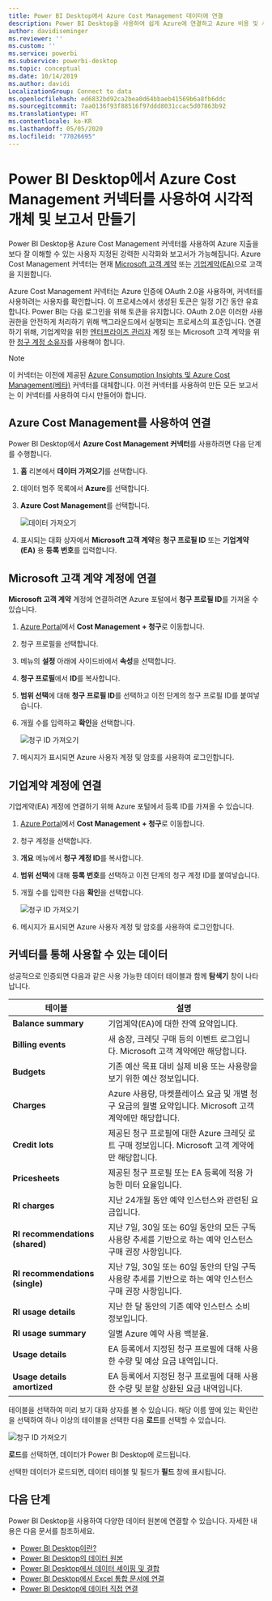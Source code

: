 ```yaml
---
title: Power BI Desktop에서 Azure Cost Management 데이터에 연결
description: Power BI Desktop을 사용하여 쉽게 Azure에 연결하고 Azure 비용 및 사용 현황에 대한 인사이트를 얻을 수 있습니다.
author: davidiseminger
ms.reviewer: ''
ms.custom: ''
ms.service: powerbi
ms.subservice: powerbi-desktop
ms.topic: conceptual
ms.date: 10/14/2019
ms.author: davidi
LocalizationGroup: Connect to data
ms.openlocfilehash: ed6832bd92ca2bea0d64bbaeb41569b6a8fb6ddc
ms.sourcegitcommit: 7aa0136f93f88516f97ddd8031ccac5d07863b92
ms.translationtype: HT
ms.contentlocale: ko-KR
ms.lasthandoff: 05/05/2020
ms.locfileid: "77026695"
---
```

# <a name="create-visuals-and-reports-with-the-azure-cost-management-connector-in-power-bi-desktop"></a>Power BI Desktop에서 Azure Cost Management 커넥터를 사용하여 시각적 개체 및 보고서 만들기

Power BI Desktop용 Azure Cost Management 커넥터를 사용하여 Azure 지출을 보다 잘 이해할 수 있는 사용자 지정된 강력한 시각화와 보고서가 가능해집니다. Azure Cost Management 커넥터는 현재 [Microsoft 고객 계약](https://azure.microsoft.com/pricing/purchase-options/microsoft-customer-agreement/) 또는 [기업계약(EA)](https://azure.microsoft.com/pricing/enterprise-agreement/)으로 고객을 지원합니다.  

Azure Cost Management 커넥터는 Azure 인증에 OAuth 2.0을 사용하며, 커넥터를 사용하려는 사용자를 확인합니다. 이 프로세스에서 생성된 토큰은 일정 기간 동안 유효합니다. Power BI는 다음 로그인을 위해 토큰을 유지합니다. OAuth 2.0은 이러한 사용 권한을 안전하게 처리하기 위해 백그라운드에서 실행되는 프로세스의 표준입니다. 연결하기 위해, 기업계약을 위한 [엔터프라이즈 관리자](https://docs.microsoft.com/azure/billing/billing-understand-ea-roles) 계정 또는 Microsoft 고객 계약을 위한 [청구 계정 소유자](https://docs.microsoft.com/azure/billing/billing-understand-mca-roles)를 사용해야 합니다. 

> [!NOTE]
> 이 커넥터는 이전에 제공된 [Azure Consumption Insights 및 Azure Cost Management(베타)](desktop-connect-azure-consumption-insights.md) 커넥터를 대체합니다. 이전 커넥터를 사용하여 만든 모든 보고서는 이 커넥터를 사용하여 다시 만들어야 합니다.

## <a name="connect-using-azure-cost-management"></a>Azure Cost Management를 사용하여 연결

Power BI Desktop에서 **Azure Cost Management 커넥터**를 사용하려면 다음 단계를 수행합니다.

1.  **홈** 리본에서 **데이터 가져오기**를 선택합니다.
2.  데이터 범주 목록에서 **Azure**를 선택합니다.
3.  **Azure Cost Management**를 선택합니다.

    ![데이터 가져오기](media/desktop-connect-azure-cost-management/azure-cost-management-00b.png)

4. 표시되는 대화 상자에서 **Microsoft 고객 계약**용 **청구 프로필 ID** 또는 **기업계약(EA)** 용 **등록 번호**를 입력합니다. 


## <a name="connect-to-a-microsoft-customer-agreement-account"></a>Microsoft 고객 계약 계정에 연결 

**Microsoft 고객 계약** 계정에 연결하려면 Azure 포털에서 **청구 프로필 ID**를 가져올 수 있습니다.

1.  [Azure Portal](https://portal.azure.com/)에서 **Cost Management + 청구**로 이동합니다.
2.  청구 프로필을 선택합니다. 
3.  메뉴의 **설정** 아래에 사이드바에서 **속성**을 선택합니다.
4.  **청구 프로필**에서 **ID**를 복사합니다. 
5.  **범위 선택**에 대해 **청구 프로필 ID**를 선택하고 이전 단계의 청구 프로필 ID를 붙여넣습니다. 
6.  개월 수를 입력하고 **확인**을 선택합니다.

    ![청구 ID 가져오기](media/desktop-connect-azure-cost-management/azure-cost-management-01a.png)

7.  메시지가 표시되면 Azure 사용자 계정 및 암호를 사용하여 로그인합니다. 


## <a name="connect-to-an-enterprise-agreement-account"></a>기업계약 계정에 연결

기업계약(EA) 계정에 연결하기 위해 Azure 포털에서 등록 ID를 가져올 수 있습니다.

1.  [Azure Portal](https://portal.azure.com/)에서 **Cost Management + 청구**로 이동합니다.
2.  청구 계정을 선택합니다.
3.  **개요** 메뉴에서 **청구 계정 ID**를 복사합니다.
4.  **범위 선택**에 대해 **등록 번호**를 선택하고 이전 단계의 청구 계정 ID를 붙여넣습니다. 
5.  개월 수를 입력한 다음 **확인**을 선택합니다.

    ![청구 ID 가져오기](media/desktop-connect-azure-cost-management/azure-cost-management-01b.png)

6.  메시지가 표시되면 Azure 사용자 계정 및 암호를 사용하여 로그인합니다. 

## <a name="data-available-through-the-connector"></a>커넥터를 통해 사용할 수 있는 데이터

성공적으로 인증되면 다음과 같은 사용 가능한 데이터 테이블과 함께 **탐색기** 창이 나타납니다.



| **테이블** | **설명** |
| --- | --- |
| **Balance summary** | 기업계약(EA)에 대한 잔액 요약입니다. |
| **Billing events** | 새 송장, 크레딧 구매 등의 이벤트 로그입니다. Microsoft 고객 계약에만 해당합니다. |
| **Budgets** | 기존 예산 목표 대비 실제 비용 또는 사용량을 보기 위한 예산 정보입니다. |
| **Charges** | Azure 사용량, 마켓플레이스 요금 및 개별 청구 요금의 월별 요약입니다. Microsoft 고객 계약에만 해당합니다. |
| **Credit lots** | 제공된 청구 프로필에 대한 Azure 크레딧 로트 구매 정보입니다. Microsoft 고객 계약에만 해당합니다. |
| **Pricesheets** | 제공된 청구 프로필 또는 EA 등록에 적용 가능한 미터 요율입니다. |
| **RI charges** | 지난 24개월 동안 예약 인스턴스와 관련된 요금입니다. |
| **RI recommendations (shared)** | 지난 7일, 30일 또는 60일 동안의 모든 구독 사용량 추세를 기반으로 하는 예약 인스턴스 구매 권장 사항입니다. |
| **RI recommendations (single)** | 지난 7일, 30일 또는 60일 동안의 단일 구독 사용량 추세를 기반으로 하는 예약 인스턴스 구매 권장 사항입니다. |
| **RI usage details** | 지난 한 달 동안의 기존 예약 인스턴스 소비 정보입니다. |
| **RI usage summary** | 일별 Azure 예약 사용 백분율. |
| **Usage details** | EA 등록에서 지정된 청구 프로필에 대해 사용한 수량 및 예상 요금 내역입니다. |
| **Usage details amortized** | EA 등록에서 지정된 청구 프로필에 대해 사용한 수량 및 분할 상환된 요금 내역입니다. |

테이블을 선택하여 미리 보기 대화 상자를 볼 수 있습니다. 해당 이름 옆에 있는 확인란을 선택하여 하나 이상의 테이블을 선택한 다음 **로드**를 선택할 수 있습니다.

![청구 ID 가져오기](media/desktop-connect-azure-cost-management/azure-cost-management-01c.png)

**로드**를 선택하면, 데이터가 Power BI Desktop에 로드됩니다. 

선택한 데이터가 로드되면, 데이터 테이블 및 필드가 **필드** 창에 표시됩니다.


## <a name="next-steps"></a>다음 단계

Power BI Desktop을 사용하여 다양한 데이터 원본에 연결할 수 있습니다. 자세한 내용은 다음 문서를 참조하세요.

* [Power BI Desktop이란?](desktop-what-is-desktop.md)
* [Power BI Desktop의 데이터 원본](desktop-data-sources.md)
* [Power BI Desktop에서 데이터 셰이핑 및 결합](desktop-shape-and-combine-data.md)
* [Power BI Desktop에서 Excel 통합 문서에 연결](desktop-connect-excel.md)   
* [Power BI Desktop에 데이터 직접 연결](desktop-enter-data-directly-into-desktop.md)   
